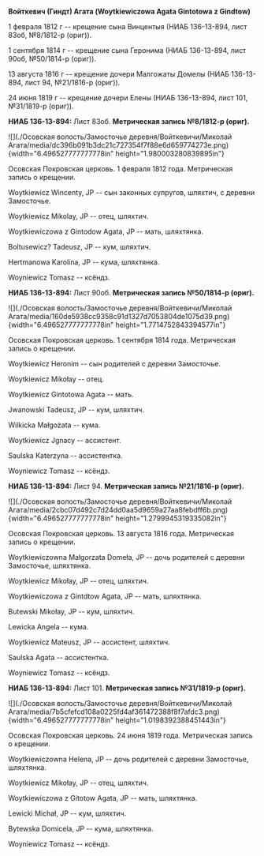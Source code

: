 **Войткевич (Гиндт) Агата (Woytkiewiczowa Agata Gintotowa z Gindtow)**

1 февраля 1812 г -- крещение сына Винцентыя (НИАБ 136-13-894, лист 83об,
№8/1812-р (ориг)).

1 сентября 1814 г -- крещение сына Геронима (НИАБ 136-13-894, лист 90об,
№50/1814-р (ориг)).

13 августа 1816 г -- крещение дочери Малгожаты Домелы (НИАБ 136-13-894,
лист 94, №21/1816-р (ориг)).

24 июня 1819 г -- крещение дочери Елены (НИАБ 136-13-894, лист 101,
№31/1819-р (ориг)).

**НИАБ 136-13-894:** Лист 83об. **Метрическая запись №8/1812-р (ориг).**

![](./Осовская волость/Замосточье деревня/Войткевичи/Миколай Агата/media/dc396b091b3dc21c727354f7f88e6d659774273e.png){width="6.496527777777778in"
height="1.980003280839895in"}

Осовская Покровская церковь. 1 февраля 1812 года. Метрическая запись о
крещении.

Woytkiewicz Wincenty, JP -- сын законных супругов, шляхтич, с деревни
Замосточье.

Woytkiewicz Mikolay, JP -- отец, шляхтич.

Woytkiewiczowa z Gintodow Agata, JP -- мать, шляхтянка.

Boltusewicz? Tadeusz, JP -- кум, шляхтич.

Hertmanowa Karolina, JP -- кума, шляхтянка.

Woyniewicz Tomasz -- ксёндз.

**НИАБ 136-13-894:** Лист 90об. **Метрическая запись №50/1814-р
(ориг).**

![](./Осовская волость/Замосточье деревня/Войткевичи/Миколай Агата/media/160de5938cc9358c91d1327d7053804de1075d39.png){width="6.496527777777778in"
height="1.7714752843394577in"}

Осовская Покровская церковь. 1 сентября 1814 года. Метрическая запись о
крещении.

Woytkiewicz Heronim -- сын родителей с деревни Замосточье.

Woytkiewicz Mikołay -- отец.

Woytkiewicz Gintotowa Agata -- мать.

Jwanowski Tadeusz, JP -- кум, шляхтич.

Wilkicka Małgożata -- кума.

Woytkiewicz Jgnacy -- ассистент.

Saulska Katerzyna -- ассистентка.

Woyniewicz Tomasz -- ксёндз.

**НИАБ 136-13-894:** Лист 94. **Метрическая запись №21/1816-р (ориг).**

![](./Осовская волость/Замосточье деревня/Войткевичи/Миколай Агата/media/2cbc07d492c7d24dd0aa5d9659a27aa8febdff6b.png){width="6.496527777777778in"
height="1.2799945319335082in"}

Осовская Покровская церковь. 13 августа 1816 года. Метрическая запись о
крещении.

Woytkiewiczowna Małgorzata Domeła, JP -- дочь родителей с деревни
Замосточье, шляхтянка.

Woytkiewicz Mikołay, JP -- отец, шляхтич.

Woytkiewiczowa z Gintdtow Agata, JP -- мать, шляхтянка.

Butewski Mikołay, JP -- кум, шляхтич.

Lewicka Angela -- кума.

Woytkiewicz Mateusz, JP -- ассистент, шляхтич.

Saulska Agata -- ассистентка.

Woyniewicz Tomasz -- ксёндз.

**НИАБ 136-13-894:** Лист 101. **Метрическая запись №31/1819-р (ориг).**

![](./Осовская волость/Замосточье деревня/Войткевичи/Миколай Агата/media/7b5cfefcd108a0225fd4af361472388f8f7afdc3.png){width="6.496527777777778in"
height="1.0198392388451443in"}

Осовская Покровская церковь. 24 июня 1819 года. Метрическая запись о
крещении.

Woytkiewiczowna Helena, JP -- дочь родителей с деревни Замосточье,
шляхтянка.

Woytkiewicz Mikołay, JP -- отец, шляхтич.

Woytkiewiczowa z Gitotow Agata, JP -- мать, шляхтянка.

Lewicki Michał, JP -- кум, шляхтич.

Bytewska Domicela, JP -- кума, шляхтянка.

Woyniewicz Tomasz -- ксёндз.
